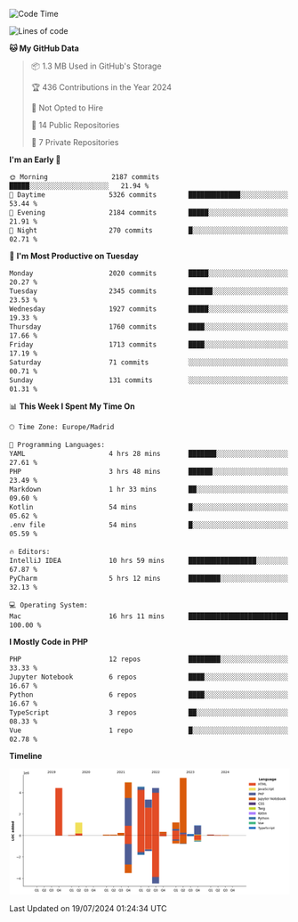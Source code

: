 <!--START_SECTION:waka-->
![Code Time](http://img.shields.io/badge/Code%20Time-267%20hrs%2058%20mins-blue)

![Lines of code](https://img.shields.io/badge/From%20Hello%20World%20I%27ve%20Written-31.4%20million%20lines%20of%20code-blue)

**🐱 My GitHub Data** 

> 📦 1.3 MB Used in GitHub's Storage 
 > 
> 🏆 436 Contributions in the Year 2024
 > 
> 🚫 Not Opted to Hire
 > 
> 📜 14 Public Repositories 
 > 
> 🔑 7 Private Repositories 
 > 
**I'm an Early 🐤** 

```text
🌞 Morning                2187 commits        █████░░░░░░░░░░░░░░░░░░░░   21.94 % 
🌆 Daytime                5326 commits        █████████████░░░░░░░░░░░░   53.44 % 
🌃 Evening                2184 commits        █████░░░░░░░░░░░░░░░░░░░░   21.91 % 
🌙 Night                  270 commits         █░░░░░░░░░░░░░░░░░░░░░░░░   02.71 % 
```
📅 **I'm Most Productive on Tuesday** 

```text
Monday                   2020 commits        █████░░░░░░░░░░░░░░░░░░░░   20.27 % 
Tuesday                  2345 commits        ██████░░░░░░░░░░░░░░░░░░░   23.53 % 
Wednesday                1927 commits        █████░░░░░░░░░░░░░░░░░░░░   19.33 % 
Thursday                 1760 commits        ████░░░░░░░░░░░░░░░░░░░░░   17.66 % 
Friday                   1713 commits        ████░░░░░░░░░░░░░░░░░░░░░   17.19 % 
Saturday                 71 commits          ░░░░░░░░░░░░░░░░░░░░░░░░░   00.71 % 
Sunday                   131 commits         ░░░░░░░░░░░░░░░░░░░░░░░░░   01.31 % 
```


📊 **This Week I Spent My Time On** 

```text
🕑︎ Time Zone: Europe/Madrid

💬 Programming Languages: 
YAML                     4 hrs 28 mins       ███████░░░░░░░░░░░░░░░░░░   27.61 % 
PHP                      3 hrs 48 mins       ██████░░░░░░░░░░░░░░░░░░░   23.49 % 
Markdown                 1 hr 33 mins        ██░░░░░░░░░░░░░░░░░░░░░░░   09.60 % 
Kotlin                   54 mins             █░░░░░░░░░░░░░░░░░░░░░░░░   05.62 % 
.env file                54 mins             █░░░░░░░░░░░░░░░░░░░░░░░░   05.59 % 

🔥 Editors: 
IntelliJ IDEA            10 hrs 59 mins      █████████████████░░░░░░░░   67.87 % 
PyCharm                  5 hrs 12 mins       ████████░░░░░░░░░░░░░░░░░   32.13 % 

💻 Operating System: 
Mac                      16 hrs 11 mins      █████████████████████████   100.00 % 
```

**I Mostly Code in PHP** 

```text
PHP                      12 repos            ████████░░░░░░░░░░░░░░░░░   33.33 % 
Jupyter Notebook         6 repos             ████░░░░░░░░░░░░░░░░░░░░░   16.67 % 
Python                   6 repos             ████░░░░░░░░░░░░░░░░░░░░░   16.67 % 
TypeScript               3 repos             ██░░░░░░░░░░░░░░░░░░░░░░░   08.33 % 
Vue                      1 repo              █░░░░░░░░░░░░░░░░░░░░░░░░   02.78 % 
```



**Timeline**

![Lines of Code chart](https://raw.githubusercontent.com/danisoronellas/danisoronellas/main/assets/bar_graph.png)


 Last Updated on 19/07/2024 01:24:34 UTC
<!--END_SECTION:waka-->

